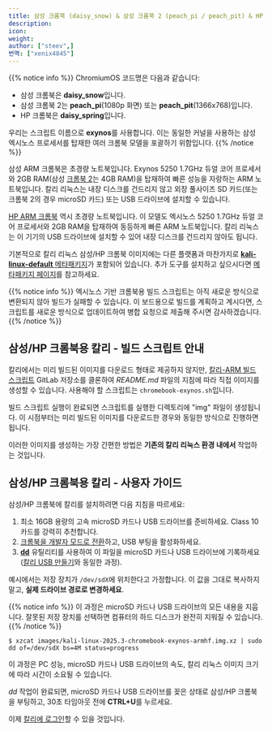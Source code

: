 ```yaml
---
title: 삼성 크롬북 (daisy_snow) & 삼성 크롬북 2 (peach_pi / peach_pit) & HP 크롬북 (daisy_spring)
description:
icon:
weight:
author: ["steev",]
번역: ["xenix4845"]
---
```


{{% notice info %}}
ChromiumOS 코드명은 다음과 같습니다:

- 삼성 크롬북은 **daisy_snow**입니다.
- 삼성 크롬북 2는 **peach_pi**(1080p 화면) 또는 **peach_pit**(1366x768)입니다.
- HP 크롬북은 **daisy_spring**입니다.

우리는 스크립트 이름으로 **exynos**를 사용합니다. 이는 동일한 커널을 사용하는 삼성 엑시노스 프로세서를 탑재한 여러 크롬북 모델을 포괄하기 위함입니다.
{{% /notice %}}

삼성 ARM 크롬북은 초경량 노트북입니다. Exynos 5250 1.7GHz 듀얼 코어 프로세서와 2GB RAM(삼성 [크롬북 2](https://web.archive.org/web/20161111005125/http://www.samsung.com/us/computing/chromebooks/12-14/samsung-chromebook-2-13-3-xe503c32-k01us/)는 4GB RAM)을 탑재하여 빠른 성능을 자랑하는 ARM 노트북입니다. 칼리 리눅스는 내장 디스크를 건드리지 않고 외장 풀사이즈 SD 카드(또는 크롬북 2의 경우 microSD 카드) 또는 USB 드라이브에 설치할 수 있습니다.

[HP ARM 크롬북](https://www8.hp.com/ca/en/ads/chromebooks/specs.html) 역시 초경량 노트북입니다. 이 모델도 엑시노스 5250 1.7GHz 듀얼 코어 프로세서와 2GB RAM을 탑재하여 동등하게 빠른 ARM 노트북입니다. 칼리 리눅스는 이 기기의 USB 드라이브에 설치할 수 있어 내장 디스크를 건드리지 않아도 됩니다.

기본적으로 칼리 리눅스 삼성/HP 크롬북 이미지에는 다른 플랫폼과 마찬가지로 [**kali-linux-default** 메타패키지](/docs/general-use/metapackages/)가 포함되어 있습니다. 추가 도구를 설치하고 싶으시다면 [메타패키지 페이지](/docs/general-use/metapackages/)를 참고하세요.

{{% notice info %}}
엑시노스 기반 크롬북용 빌드 스크립트는 아직 새로운 방식으로 변환되지 않아 빌드가 실패할 수 있습니다. 이 보드용으로 빌드를 계획하고 계시다면, 스크립트를 새로운 방식으로 업데이트하여 병합 요청으로 제출해 주시면 감사하겠습니다.
{{% /notice %}}

## 삼성/HP 크롬북용 칼리 - 빌드 스크립트 안내

칼리에서는 미리 빌드된 이미지를 다운로드 형태로 제공하지 않지만, [칼리-ARM 빌드 스크립트](https://gitlab.com/kalilinux/build-scripts/kali-arm) GitLab 저장소를 클론하여 _README.md_ 파일의 지침에 따라 직접 이미지를 생성할 수 있습니다. 사용해야 할 스크립트는 `chromebook-exynos.sh`입니다.

빌드 스크립트 실행이 완료되면 스크립트를 실행한 디렉토리에 "img" 파일이 생성됩니다. 이 시점부터는 미리 빌드된 이미지를 다운로드한 경우와 동일한 방식으로 진행하면 됩니다.

이러한 이미지를 생성하는 가장 간편한 방법은 **기존의 칼리 리눅스 환경 내에서** 작업하는 것입니다.

## 삼성/HP 크롬북용 칼리 - 사용자 가이드

삼성/HP 크롬북에 칼리를 설치하려면 다음 지침을 따르세요:

1. 최소 16GB 용량의 고속 microSD 카드나 USB 드라이브를 준비하세요. Class 10 카드를 강력히 추천합니다.
2. [크롬북을 개발자 모드로 전환](http://www.chromium.org/chromium-os/developer-information-for-chrome-os-devices/acer-c720-chromebook)하고, USB 부팅을 활성화하세요.
3. **[dd](https://manpages.debian.org/testing/coreutils/dd.1.en.html)** 유틸리티를 사용하여 이 파일을 microSD 카드나 USB 드라이브에 기록하세요([칼리 USB 만들기](/docs/usb/live-usb-install-with-windows/)와 동일한 과정).

예시에서는 저장 장치가 `/dev/sdX`에 위치한다고 가정합니다. 이 값을 그대로 복사하지 말고, **실제 드라이브 경로로 변경하세요**.

{{% notice info %}}
이 과정은 microSD 카드나 USB 드라이브의 모든 내용을 지웁니다. 잘못된 저장 장치를 선택하면 컴퓨터의 하드 디스크가 완전히 지워질 수 있습니다.
{{% /notice %}}

```console
$ xzcat images/kali-linux-2025.3-chromebook-exynos-armhf.img.xz | sudo dd of=/dev/sdX bs=4M status=progress
```

이 과정은 PC 성능, microSD 카드나 USB 드라이브의 속도, 칼리 리눅스 이미지 크기에 따라 시간이 소요될 수 있습니다.

_dd_ 작업이 완료되면, microSD 카드나 USB 드라이브를 꽂은 상태로 삼성/HP 크롬북을 부팅하고, 30초 타임아웃 전에 **CTRL+U**를 누르세요.

이제 [칼리에 로그인](/docs/introduction/default-credentials/)할 수 있을 것입니다.

